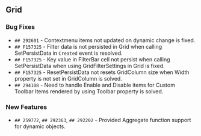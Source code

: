 ##  Grid

###    Bug Fixes

- `## 292601` - Contextmenu items not updated on dynamic change is fixed.
- `## F157325` - Filter data is not persisted in Grid when calling SetPersistData in `Created` event is resolved.
- `## F157325` - Key value in FilterBar cell not persist when calling SetPersistData when using GridFilterSettings in Grid is fixed.
- `## F157325` - ResetPersistData not resets GridColumn size when Width property is not set in GridColumn is solved.
- `## 294108` - Need to handle Enable and Disable items for Custom Toolbar Items rendered by using Toolbar property is solved.

###    New Features

- `## 259772`, `## 292363`, `## 292202` - Provided Aggregate function support for dynamic objects.
